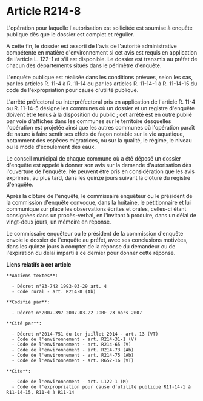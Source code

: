 # Article R214-8

L'opération pour laquelle l'autorisation est sollicitée est soumise à enquête publique dès que le dossier est complet et
régulier.

A cette fin, le dossier est assorti de l'avis de l'autorité administrative compétente en matière d'environnement si cet avis
est requis en application de l'article L. 122-1 et s'il est disponible. Le dossier est transmis au préfet de chacun des
départements situés dans le périmètre d'enquête.

L'enquête publique est réalisée dans les conditions prévues, selon les cas, par les articles R. 11-4 à R. 11-14 ou par les
articles R. 11-14-1 à R. 11-14-15 du code de l'expropriation pour cause d'utilité publique.

L'arrêté préfectoral ou interpréfectoral pris en application de l'article R. 11-4 ou R. 11-14-5 désigne les communes où un
dossier et un registre d'enquête doivent être tenus à la disposition du public ; cet arrêté est en outre publié par voie
d'affiches dans les communes sur le territoire desquelles l'opération est projetée ainsi que les autres communes où
l'opération paraît de nature à faire sentir ses effets de façon notable sur la vie aquatique, notamment des espèces
migratrices, ou sur la qualité, le régime, le niveau ou le mode d'écoulement des eaux.

Le conseil municipal de chaque commune où a été déposé un dossier d'enquête est appelé à donner son avis sur la demande
d'autorisation dès l'ouverture de l'enquête. Ne peuvent être pris en considération que les avis exprimés, au plus tard, dans
les quinze jours suivant la clôture du registre d'enquête.

Après la clôture de l'enquête, le commissaire enquêteur ou le président de la commission d'enquête convoque, dans la
huitaine, le pétitionnaire et lui communique sur place les observations écrites et orales, celles-ci étant consignées dans un
procès-verbal, en l'invitant à produire, dans un délai de vingt-deux jours, un mémoire en réponse.

Le commissaire enquêteur ou le président de la commission d'enquête envoie le dossier de l'enquête au préfet, avec ses
conclusions motivées, dans les quinze jours à compter de la réponse du demandeur ou de l'expiration du délai imparti à ce
dernier pour donner cette réponse.

**Liens relatifs à cet article**

	**Anciens textes**:

	  - Décret n°93-742 1993-03-29 art. 4
	  - Code rural - art. R214-8 (Ab)

	**Codifié par**:

	  - Décret n°2007-397 2007-03-22 JORF 23 mars 2007

	**Cité par**:

	  - Décret n°2014-751 du 1er juillet 2014 - art. 13 (VT)
	  - Code de l'environnement - art. R214-31-1 (V)
	  - Code de l'environnement - art. R214-65 (V)
	  - Code de l'environnement - art. R214-73 (Ab)
	  - Code de l'environnement - art. R214-75 (Ab)
	  - Code de l'environnement - art. R652-16 (VT)

	**Cite**:

	  - Code de l'environnement - art. L122-1 (M)
	  - Code de l'expropriation pour cause d'utilité publique R11-14-1 à R11-14-15, R11-4 à R11-14
